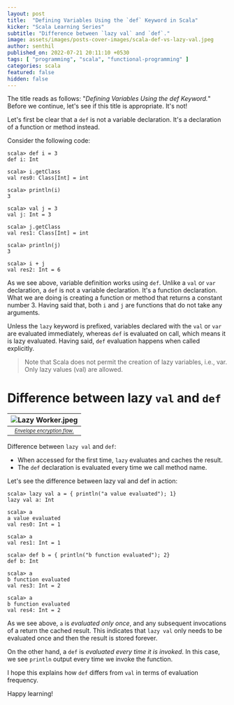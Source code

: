 ```yaml
---
layout: post
title:  "Defining Variables Using the `def` Keyword in Scala"
kicker: "Scala Learning Series"
subtitle: "Difference between `lazy val` and `def`."
image: assets/images/posts-cover-images/scala-def-vs-lazy-val.jpeg
author: senthil
published_on: 2022-07-21 20:11:10 +0530
tags: [ "programming", "scala", "functional-programming" ]
categories: scala
featured: false
hidden: false
---
```


The title reads as follows: "*Defining Variables Using the def Keyword.*" Before we continue, let's see if this title is appropriate. It's not!

Let's first be clear that a `def` is not a variable declaration. It's a declaration of a function or method instead. 

Consider the following code:

```shell
scala> def i = 3
def i: Int

scala> i.getClass
val res0: Class[Int] = int

scala> println(i)
3

scala> val j = 3
val j: Int = 3

scala> j.getClass
val res1: Class[Int] = int

scala> println(j)
3

scala> i + j
val res2: Int = 6
```

As we see above, variable definition works using `def`. Unlike a `val` or `var` declaration, a `def` is not a variable declaration. It's a function declaration. What we are doing is creating a function or method that returns a constant number 3. Having said that, both `i` and `j` are functions that do not take any arguments.

Unless the `lazy` keyword is prefixed, variables declared with the `val` or `var` are evaluated immediately, whereas `def` is evaluated on call, which means it is lazy evaluated. Having said, `def` evaluation happens when called explicitly.

> Note that Scala does not permit the creation of lazy variables, i.e., var. Only lazy values (val) are allowed.

# Difference between lazy `val` and `def`

|![Lazy Worker.jpeg](https://cdn.hashnode.com/res/hashnode/image/upload/v1658412816599/I9I25eUsl.jpeg?auto=compress,format&format=webp)|
|:-:|
|[<sub><sup>*Envelope encryption flow.*</sup></sub>](https://www.freepik.com/free-vector/two-office-workers-looking-sleepy-colleagues-exhausted-employee-sleeping-workplace-flat-vector-illustration-lazy-worker-burnout_10173989.htm)|

Difference between `lazy val` and `def`:
- When accessed for the first time,  `lazy` evaluates and caches the result.
- The `def` declaration is evaluated every time we call method name.

Let's see the difference between lazy val and def in action:

```shell
scala> lazy val a = { println("a value evaluated"); 1}
lazy val a: Int

scala> a
a value evaluated
val res0: Int = 1

scala> a
val res1: Int = 1

scala> def b = { println("b function evaluated"); 2}
def b: Int

scala> a
b function evaluated
val res3: Int = 2

scala> a
b function evaluated
val res4: Int = 2
```

As we see above, `a` is *evaluated only once*, and any subsequent invocations of a return the cached result. This indicates that `lazy val` only needs to be evaluated once and then the result is stored forever.

On the other hand, a `def` is *evaluated every time it is invoked*. In this case, we see `println` output every time we invoke the function.

I hope this explains how `def` differs from `val` in terms of evaluation frequency.

Happy learning!